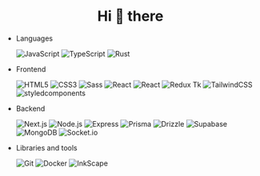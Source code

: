 <h1 align="center">Hi 👋 there</h1>

- Languages

  ![JavaScript](https://img.shields.io/badge/-JavaScript-222?&logo=JavaScript)
  ![TypeScript](https://img.shields.io/badge/-TypeScript-222?&logo=TypeScript)
  ![Rust](https://img.shields.io/badge/-Python-222?&logo=python)

- Frontend

  ![HTML5](https://img.shields.io/badge/-HTML5-222?&logo=HTML5)
  ![CSS3](https://img.shields.io/badge/-CSS3-222?&logo=CSS3&logoColor=1572B6)
  ![Sass](https://img.shields.io/badge/-Sass-222?&logo=Sass)
  ![React](https://img.shields.io/badge/-React-222?&logo=React)
  ![React](https://img.shields.io/badge/-ReactQuery-222?&logo=reactquery)
  ![Redux Tk](https://img.shields.io/badge/-Redux-222?&logo=Redux&logoColor=764ABC)
  ![TailwindCSS](https://img.shields.io/badge/-TailwindCSS-222?&logo=TailwindCSS&logoColor=06B6D4)
  ![styledcomponents](https://img.shields.io/badge/-TailwindCSS-222?&logo=styledcomponents&logoColor=#DB7093)

- Backend

  ![Next.js](https://img.shields.io/badge/-Next.js-222?&logo=Next.js)
  ![Node.js](https://img.shields.io/badge/-Node.js-222?&logo=Node.js)
  ![Express](https://img.shields.io/badge/-Express-222?&logo=Express)
  ![Prisma](https://img.shields.io/badge/Prisma-222?logo=Prisma&logoColor=white)
  ![Drizzle](https://img.shields.io/badge/-Drizzle-222?&logo=drizzle)
  ![Supabase](https://img.shields.io/badge/-Supabase-222?&logo=supabase)
  ![MongoDB](https://img.shields.io/badge/-MongoDB-222?&logo=MongoDB&logoColor=47A248)
  ![Socket.io](https://img.shields.io/badge/-Socket.io-222?&logo=Socket.io)


- Libraries and tools
  
  ![Git](https://img.shields.io/badge/-Git-222?style=flat&logo=git)
  ![Docker](https://img.shields.io/badge/-Docker-222?style=flat&logo=docker)
  ![InkScape](https://img.shields.io/badge/-Inkscape-222?&logo=inkscape)
